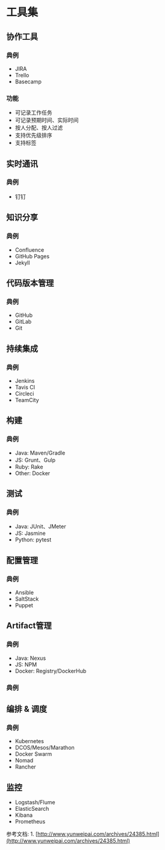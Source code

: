 # 工具集

## 协作工具

### 典例

- JIRA
- Trello
- Basecamp

### 功能

- 可记录工作任务
- 可记录预期时间、实际时间
- 按人分配、按人过滤
- 支持优先级排序
- 支持标签

## 实时通讯

### 典例

- 钉钉

## 知识分享

### 典例

- Confluence
- GitHub Pages
- Jekyll

## 代码版本管理

### 典例

- GitHub
- GitLab
- Git

## 持续集成

### 典例

- Jenkins
- Tavis CI
- Circleci
- TeamCity

## 构建

### 典例

- Java: Maven/Gradle
- JS: Grunt、Gulp
- Ruby: Rake
- Other: Docker

## 测试

### 典例

- Java: JUnit、JMeter
- JS: Jasmine
- Python: pytest

## 配置管理

### 典例

- Ansible
- SaltStack
- Puppet

## Artifact管理

### 典例

- Java: Nexus
- JS: NPM
- Docker: Registry/DockerHub

### 典例

## 编排 & 调度

### 典例

- Kubernetes
- DCOS/Mesos/Marathon
- Docker Swarm
- Nomad
- Rancher

## 监控

- Logstash/Flume
- ElasticSearch
- Kibana
- Prometheus

参考文档: 1. [http://www.yunweipai.com/archives/24385.html](http://www.yunweipai.com/archives/24385.html)
